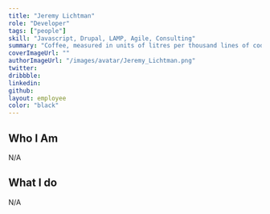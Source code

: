 ```yaml
---
title: "Jeremy Lichtman"
role: "Developer"
tags: ["people"]
skill: "Javascript, Drupal, LAMP, Agile, Consulting"
summary: "Coffee, measured in units of litres per thousand lines of code."
coverImageUrl: ""
authorImageUrl: "/images/avatar/Jeremy_Lichtman.png"
twitter:
dribbble: 
linkedin:
github:
layout: employee
color: "black"
---
```


## Who I Am

N/A

## What I do

N/A
